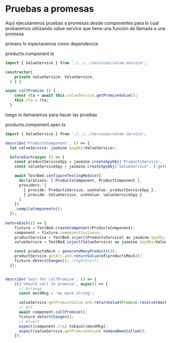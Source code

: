 # Pruebas a promesas

Aqui ejecutaremos pruebas a promesas desde componentes para lo cual probaremos utilizando value service que tiene una función de llamada a una promesa

primero lo inyectaremos como dependencia

products.component.ts
```ts
import { ValueService } from './../../services/value.service';

constructor(
    private valueService: ValueService,
  ) { }

async callPromise () {
    const rta = await this.valueService.getPromiseValue();
    this.rta = rta;
  }
```

luego lo llamaremos para hacer las pruebas 

products.component.spec.ts
```ts
import { ValueService } from './../../services/value.service';

describe('ProductsComponent', () => {
  let valueService: jasmine.SpyObj<ValueService>;

  beforeEach(async () => {
    const productServiceSpy = jasmine.createSpyObj('ProductsService', ['getAll']);
    const valueServiceSpy = jasmine.createSpyObj('ValueService', ['getPromiseValue']);

    await TestBed.configureTestingModule({
      declarations: [ ProductsComponent, ProductComponent ],
      providers: [
        { provide: ProductsService, useValue: productServiceSpy },
        { provide: ValueService, useValue: valueServiceSpy }
      ]
    })
    .compileComponents();
  });
 
beforeEach(() => {
    fixture = TestBed.createComponent(ProductsComponent);
    component = fixture.componentInstance;
    productService = TestBed.inject(ProductsService) as jasmine.SpyObj<ProductsService>;
    valueService = TestBed.inject(ValueService) as jasmine.SpyObj<ValueService>;

    const productsMock = generateManyProducts(3);
    productService.getAll.and.returnValue(of(productsMock));
    fixture.detectChanges(); //ngOnInit()
  });


describe('test for callPromise', () => {
    it('should call to promise', async() => {
      // Arrange
      const mockMsg = 'my mock string';

      valueService.getPromiseValue.and.returnValue(Promise.resolve(mockMsg));
      // Act
      await component.callPromise();
      fixture.detectChanges();
      // Assert
      expect(component.rta).toEqual(mockMsg);
      expect(valueService.getPromiseValue).toHaveBeenCalled();
    });
```

